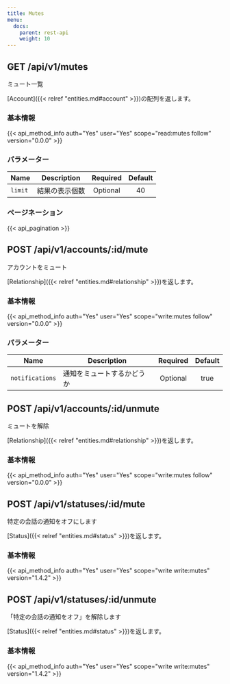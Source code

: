 ```yaml
---
title: Mutes
menu:
  docs:
    parent: rest-api
    weight: 10
---
```


## GET /api/v1/mutes

ミュート一覧

[Account]({{< relref "entities.md#account" >}})の配列を返します。

### 基本情報

{{< api_method_info auth="Yes" user="Yes" scope="read:mutes follow" version="0.0.0" >}}

### パラメーター

|Name|Description|Required|Default|
|----|-----------|:------:|:-----:|
| `limit` | 結果の表示個数 | Optional | 40 |

### ページネーション

{{< api_pagination >}}

## POST /api/v1/accounts/:id/mute

アカウントをミュート

[Relationship]({{< relref "entities.md#relationship" >}})を返します。

### 基本情報

{{< api_method_info auth="Yes" user="Yes" scope="write:mutes follow" version="0.0.0" >}}

### パラメーター

|Name|Description|Required|Default|
|----|-----------|:------:|:-----:|
| `notifications` | 通知をミュートするかどうか | Optional | true |

## POST /api/v1/accounts/:id/unmute

ミュートを解除

[Relationship]({{< relref "entities.md#relationship" >}})を返します。

### 基本情報

{{< api_method_info auth="Yes" user="Yes" scope="write:mutes follow" version="0.0.0" >}}

## POST /api/v1/statuses/:id/mute

特定の会話の通知をオフにします

[Status]({{< relref "entities.md#status" >}})を返します。

### 基本情報

{{< api_method_info auth="Yes" user="Yes" scope="write write:mutes" version="1.4.2" >}}

## POST /api/v1/statuses/:id/unmute

「特定の会話の通知をオフ」を解除します

[Status]({{< relref "entities.md#status" >}})を返します。

### 基本情報

{{< api_method_info auth="Yes" user="Yes" scope="write write:mutes" version="1.4.2" >}}
